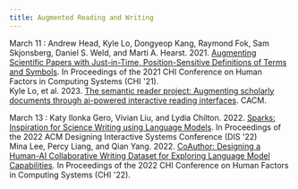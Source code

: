 ```yaml
---
title: Augmented Reading and Writing
---
```


March 11
: Andrew Head, Kyle Lo, Dongyeop Kang, Raymond Fok, Sam Skjonsberg, Daniel S. Weld, and Marti A. Hearst. 2021. [Augmenting Scientific Papers with Just-in-Time, Position-Sensitive Definitions of Terms and Symbols](https://drive.google.com/file/d/1Txi0E6cNbOrRBRoEK0uKiQirLT0EXnrt/view?usp=sharing). In Proceedings of the 2021 CHI Conference on Human Factors in Computing Systems (CHI '21). <br> Kyle Lo, et al. 2023. [The semantic reader project: Augmenting scholarly documents through ai-powered interactive reading interfaces](https://drive.google.com/file/d/1R-P8MdRxCMsC5uTd9tICUK_R3HmpGwjD/view?usp=sharing). CACM.

March 13
: Katy Ilonka Gero, Vivian Liu, and Lydia Chilton. 2022. [Sparks: Inspiration for Science Writing using Language Models](https://drive.google.com/file/d/1AL71Qt6T35CcmMhfK-JfP3s4R9hXPZ4M/view?usp=sharing). In Proceedings of the 2022 ACM Designing Interactive Systems Conference (DIS '22) <br> Mina Lee, Percy Liang, and Qian Yang. 2022. [CoAuthor: Designing a Human-AI Collaborative Writing Dataset for Exploring Language Model Capabilities](https://drive.google.com/file/d/1Fo7FLoxc6AW4wIuPjzkcoN1N3j8DRbuO/view?usp=sharing). In Proceedings of the 2022 CHI Conference on Human Factors in Computing Systems (CHI '22). 